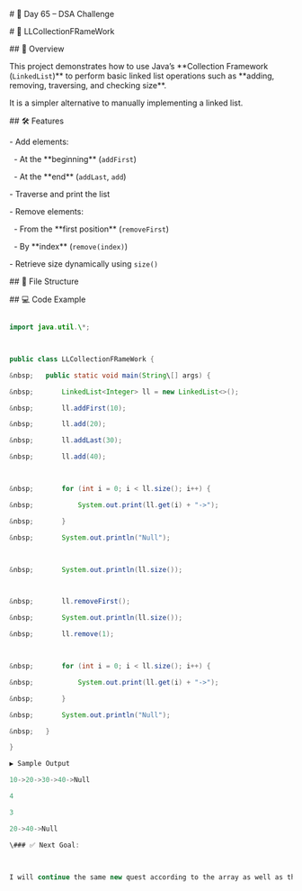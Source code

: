 \# 🚀 Day 65 – DSA Challenge



\# 📘 LLCollectionFRameWork



\## 📖 Overview

This project demonstrates how to use Java’s \*\*Collection Framework (`LinkedList`)\*\* to perform basic linked list operations such as \*\*adding, removing, traversing, and checking size\*\*.  

It is a simpler alternative to manually implementing a linked list.



\## 🛠️ Features

\- Add elements:

&nbsp; - At the \*\*beginning\*\* (`addFirst`)

&nbsp; - At the \*\*end\*\* (`addLast`, `add`)

\- Traverse and print the list

\- Remove elements:

&nbsp; - From the \*\*first position\*\* (`removeFirst`)

&nbsp; - By \*\*index\*\* (`remove(index)`)

\- Retrieve size dynamically using `size()`



\## 📂 File Structure



\## 💻 Code Example

```java

import java.util.\*;



public class LLCollectionFRameWork {

&nbsp;   public static void main(String\[] args) {

&nbsp;       LinkedList<Integer> ll = new LinkedList<>();

&nbsp;       ll.addFirst(10);

&nbsp;       ll.add(20);

&nbsp;       ll.addLast(30);

&nbsp;       ll.add(40);



&nbsp;       for (int i = 0; i < ll.size(); i++) {

&nbsp;           System.out.print(ll.get(i) + "->");

&nbsp;       }

&nbsp;       System.out.println("Null");



&nbsp;       System.out.println(ll.size());



&nbsp;       ll.removeFirst();

&nbsp;       System.out.println(ll.size());

&nbsp;       ll.remove(1);



&nbsp;       for (int i = 0; i < ll.size(); i++) {

&nbsp;           System.out.print(ll.get(i) + "->");

&nbsp;       }

&nbsp;       System.out.println("Null");

&nbsp;   }

}

▶️ Sample Output

10->20->30->40->Null

4

3

20->40->Null

\### ✅ Next Goal:



I will continue the same new quest according to the array as well as the string and Linked list





